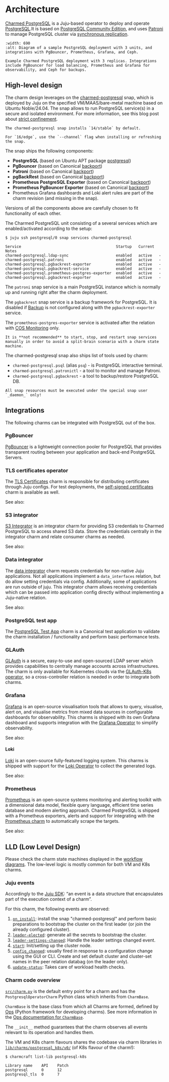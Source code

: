 # Architecture

[Charmed PostgreSQL](https://charmhub.io/postgresql) is a Juju-based operator to deploy and operate [PostgreSQL](https://www.postgresql.org/).It is based on [PostgreSQL Community Edition](https://www.postgresql.org/community/), and uses [Patroni](https://github.com/zalando/patroni) to manage PostgreSQL cluster via [synchronous replication](https://patroni.readthedocs.io/en/latest/replication_modes.html#postgresql-synchronous-replication).

```{figure} architecture-diagram.png
:width: 690
:alt: Diagram of a sample PostgreSQL deployment with 3 units, and integrations with PgBouncer, Prometheus, Grafana, and Ceph.

Example Charmed PostgreSQL deployment with 3 replicas. Integrations include PgBouncer for load balancing, Prometheus and Grafana for observability, and Ceph for backups.
```

## High-level design

The charm design leverages on the [charmed-postgresql](https://snapcraft.io/charmed-postgresql) snap, which is deployed by Juju on the specified VM/MAAS/bare-metal machine based on Ubuntu Noble/24.04. The snap allows to run PostgreSQL service(s) in a secure and isolated environment. For more information, see this blog post about [strict confinement](https://ubuntu.com/blog/demystifying-snap-confinement). 

```{note}
The charmed-postgresql snap installs `14/stable` by default.

For `16/edge`, use the `--channel` flag when installing or refreshing the snap.
```

<!-- TODO: update sample output for 16/edge snap
```shell
juju ssh postgresql/0 snap list charmed-postgresql
Name                Version  Rev  Tracking       Publisher        Notes
charmed-postgresql  16.10    TODO TODO/edge      dataplatformbot  held
```
-->

The snap ships the following components:

* **PostgreSQL** (based on Ubuntu APT package [postgresql](https://packages.ubuntu.com/jammy/postgresql)) 
* **PgBouncer** (based on Canonical [backport](https://launchpad.net/~data-platform/+archive/ubuntu/pgbouncer))
* **Patroni** (based on Canonical [backport](https://launchpad.net/~data-platform/+archive/ubuntu/patroni))
* **pgBackRest** (based on Canonical  [backport](https://launchpad.net/~data-platform/+archive/ubuntu/pgbackrest))
* **Prometheus PostgreSQL Exporter** (based on Canonical [backport](https://launchpad.net/~data-platform/+archive/ubuntu/postgres-exporter))
* **Prometheus PgBouncer Exporter** (based on Canonical [backport](https://launchpad.net/~data-platform/+archive/ubuntu/pgbouncer-exporter))
* Prometheus Grafana dashboards and Loki alert rules are part of the charm revision (and missing in the snap).

Versions of all the components above are carefully chosen to fit functionality of each other.

The Charmed PostgreSQL unit consisting of a several services which are enabled/activated according to the setup: 

```shell
$ juju ssh postgresql/0 snap services charmed-postgresql

Service                                          Startup   Current  Notes
charmed-postgresql.ldap-sync                     enabled   active   -
charmed-postgresql.patroni                       enabled   active   -
charmed-postgresql.pgbackrest-exporter           enabled   active   -
charmed-postgresql.pgbackrest-service            enabled   active   -
charmed-postgresql.prometheus-postgres-exporter  enabled   active   -
charmed-postgresql.pgbackrest-exporter           enabled   active   -
```

<!-- TODO: The `ldap-sync` service is... -->

The `patroni` snap service is a main PostgreSQL instance which is normally up and running right after the charm deployment.

The `pgbackrest` snap service is a backup framework for PostgreSQL. It is disabled if [Backup](/how-to/back-up-and-restore/create-a-backup) is not configured along with the `pgbackrest-exporter` service.

The `prometheus-postgres-exporter` service is activated after the relation with [COS Monitoring](/how-to/monitoring-cos/enable-monitoring) only.

```{caution}
It is **not recommended** to start, stop, and restart snap services manually in order to avoid a split-brain scenario with a charm state machine.
```

The charmed-postgresql snap also ships list of tools used by charm:
* `charmed-postgresql.psql` (alias `psq`) - is PostgreSQL interactive terminal.
* `charmed-postgresql.patronictl` - a tool to monitor and manage Patroni.
* `charmed-postgresql.pgbackrest` - a tool to backup/restore PostgreSQL DB.

```{warning}
All snap resources must be executed under the special snap user `_daemon_` only!
```

## Integrations

The following charms can be integrated with PostgreSQL out of the box.  

### PgBouncer

[PgBouncer](http://www.pgbouncer.org/) is a lightweight connection pooler for PostgreSQL that provides transparent routing between your application and back-end PostgreSQL Servers. 

### TLS certificates operator

The [TLS Certificates](https://charmhub.io/tls-certificates-operator) charm is responsible for distributing certificates through Juju configs. For test deployments, the [self-signed certificates](https://charmhub.io/self-signed-certificates) charm is available as well.

See also: [](/how-to/enable-tls)

### S3 integrator

[S3 Integrator](https://charmhub.io/s3-integrator) is an integrator charm for providing S3 credentials to Charmed PostgreSQL to access shared S3 data. Store the credentials centrally in the integrator charm and relate consumer charms as needed.

See also: [](configure-s3-integrator-aws)

### Data integrator

The [data integrator](https://charmhub.io/data-integrator) charm requests credentials for non-native Juju applications. Not all applications implement a `data_interfaces` relation, but do allow setting credentials via config. Additionally, some of applications are run outside of juju. This integrator charm allows receiving credentials which can be passed into application config directly without implementing a Juju-native relation.

See also: [](/how-to/integrate-with-another-application)

### PostgreSQL test app

The [PostgreSQL Test App](https://charmhub.io/postgresql-test-app) charm is a Canonical test application to validate the charm installation / functionality and perform basic performance tests.

### GLAuth

[GLAuth](https://github.com/glauth/glauth) is a secure, easy-to-use and open-sourced LDAP server which provides capabilities to centrally manage accounts across infrastructures. The charm is only available for Kubernetes clouds via the [GLAuth-K8s operator](https://charmhub.io/glauth-k8s), so a cross-controller relation is needed in order to integrate both charms.

### Grafana

[Grafana](https://grafana.com/) is an open-source visualisation tools that allows to query, visualise, alert on, and visualise metrics from mixed data sources in configurable dashboards for observability. This charms is shipped with its own Grafana dashboard and supports integration with the [Grafana Operator](https://charmhub.io/grafana-k8s) to simplify observability.

See also: [](/how-to/monitoring-cos/enable-monitoring) 

#### Loki

[Loki](https://grafana.com/docs/loki/latest/) is an open-source fully-featured logging system. This charms is shipped with support for the [Loki Operator](https://charmhub.io/loki-k8s) to collect the generated logs. 

See also: [](/how-to/monitoring-cos/enable-monitoring) 

### Prometheus

[Prometheus](https://prometheus.io/docs/introduction/overview/) is an open-source systems monitoring and alerting toolkit with a dimensional data model, flexible query language, efficient time series database and modern alerting approach. Charmed PostgreSQL is shipped with a Prometheus exporters, alerts and support for integrating with the [Prometheus charm](https://charmhub.io/prometheus-k8s) to automatically scrape the targets. 

See also: [](/how-to/monitoring-cos/enable-monitoring) 

## LLD (Low Level Design)

Please check the charm state machines displayed in the [workflow diagrams](https://discourse.charmhub.io/t/charmed-postgresql-k8s-explanations-charm-flowcharts/9305). The low-level logic is mostly common for both VM and K8s charms.

<!--- TODO: Describe all possible installations? Cross-model/controller? --->

### Juju events

Accordingly to the [Juju SDK](https://juju.is/docs/sdk/event): “an event is a data structure that encapsulates part of the execution context of a charm”.

For this charm, the following events are observed:

1. [`on_install`](https://documentation.ubuntu.com/juju/3.6/reference/hook/#install): install the snap "charmed-postgresql" and perform basic preparations to bootstrap the cluster on the first leader (or join the already configured cluster). 
2. [`leader-elected`](https://documentation.ubuntu.com/juju/3.6/reference/hook/#leader-elected): generate all the secrets to bootstrap the cluster.
3. [`leader-settings-changed`](https://documentation.ubuntu.com/juju/3.6/reference/hook/#leader-settings-changed): Handle the leader settings changed event.
4. [`start`](https://documentation.ubuntu.com/juju/3.6/reference/hook/#start): Init/setting up the cluster node.
5. [`config_changed`](https://documentation.ubuntu.com/juju/3.6/reference/hook/#config-changed): usually fired in response to a configuration change using the GUI or CLI. Create and set default cluster and cluster-set names in the peer relation databag (on the leader only).
6. [`update-status`](https://documentation.ubuntu.com/juju/3.6/reference/hook/#update-status): Takes care of workload health checks.
<!--- 7. database_storage_detaching: TODO: ops? event?
1. TODO: any other events?
--->

### Charm code overview

[`src/charm.py`](https://github.com/canonical/postgresql-operator/blob/main/src/charm.py) is the default entry point for a charm and has the `PostgresqlOperatorCharm` Python class which inherits from `CharmBase`.

`CharmBase` is the base class from which all Charms are formed, defined by [Ops](https://ops.readthedocs.io/en/latest/) (Python framework for developing charms). See more information in the [Ops documentation for `CharmBase`](https://ops.readthedocs.io/en/latest/reference/ops.html#ops.CharmBase).

The `__init__` method guarantees that the charm observes all events relevant to its operation and handles them.

The VM and K8s charm flavours shares the codebase via charm libraries in [`lib/charms/postgresql_k8s/v0/`](https://github.com/canonical/postgresql-k8s-operator/blob/main/lib/charms/postgresql_k8s/v0/postgresql.py) (of K8s flavour of the charm!):

```shell
$ charmcraft list-lib postgresql-k8s                                                                                                                                                                                                               

Library name    API    Patch                                                                                                                                                                                                                          
postgresql      0      12                                                                                                                                                                                                                             
postgresql_tls  0      7                                  
```

